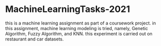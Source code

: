 # MachineLearningTasks-2021

this is a machine learning assignment as part of a coursework project. in this assignment, machine learning modeling is tried, namely, Genetic Algorithm, Fuzzy Algorithm, and KNN. this experiment is carried out on restaurant and car datasets. 
